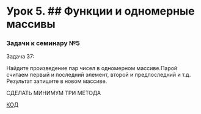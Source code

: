 # Урок 5. ## Функции и одномерные массивы

### Задачи к семинару №5
Задача 37: 

Найдите произведение пар чисел в одномерном массиве.Парой считаем первый и последний элемент, второй и предпоследний и т.д. 
Результат запишите в новом массиве.

СДЕЛАТЬ МИНИМУМ ТРИ МЕТОДА

[КОД](HW5/Program.cs)